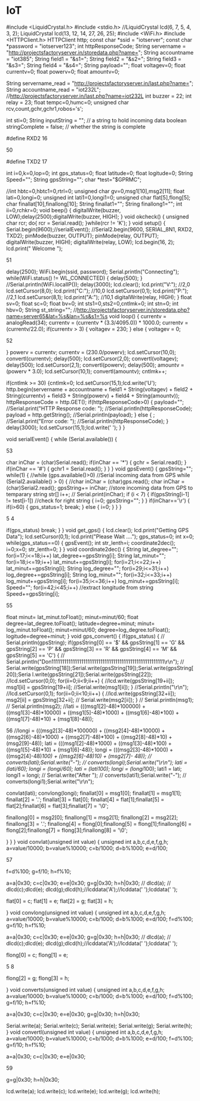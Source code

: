 # IoT
#include <LiquidCrystal.h>
#include <stdio.h>
//LiquidCrystal lcd(6, 7, 5, 4, 3, 2);
LiquidCrystal lcd(13, 12, 14, 27, 26, 25);
#include <WiFi.h>
#include <HTTPClient.h>
HTTPClient http;
const char *ssid = "iotserver";
const char *password = "iotserver123";
int httpResponseCode;
String servername = "http://projectsfactoryserver.in/storedata.php?name=";
String accountname = "iot385";
String field1 = "&s1=";
String field2 = "&s2=";
String field3 = "&s3=";
String field4 = "&s4=";
String payload="";
float voltagev=0;
float currentv=0;
float powerv=0;
float amountv=0;

String servername_read = "http://projectsfactoryserver.in/last.php?name=";
String accountname_read = "iot232L";
//http://projectsfactoryserver.in/last.php?name=iot232L
int buzzer = 22;
int relay = 23;
float tempc=0,humc=0;
unsigned char rcv,count,gchr,gchr1,robos='s';

int sti=0;
String inputString = ""; // a string to hold incoming data
boolean stringComplete = false; // whether the string is complete

#define RXD2 16

50

#define TXD2 17

int i=0,k=0,lop=0;
int gps_status=0;
float latitude=0;
float logitude=0;
String Speed="";
String gpsString="";
char *test="$GPRMC";

//int hbtc=0,hbtc1=0,rtrl=0;
unsigned char gv=0,msg1[10],msg2[11];
float lati=0,longi=0;
unsigned int lati1=0,longi1=0;
unsigned char flat[5],flong[5];
char finallat[10],finallong[10];
String finallat1="";
String finallong1="";
int ii=0,rchkr=0;
void beep()
{
digitalWrite(buzzer, LOW);delay(2500);digitalWrite(buzzer, HIGH);
}
void okcheck()
{
unsigned char rcr;
do{
rcr = Serial.read();
}while(rcr != 'K');
}
void setup()
{
Serial.begin(9600);//serialEvent();
//Serial2.begin(9600, SERIAL_8N1, RXD2, TXD2);
pinMode(buzzer, OUTPUT);
pinMode(relay, OUTPUT);
digitalWrite(buzzer, HIGH);
digitalWrite(relay, LOW);
lcd.begin(16, 2);
lcd.print(" Welcome ");

51

delay(2500);
WiFi.begin(ssid, password);
Serial.println("Connecting");
while(WiFi.status() != WL_CONNECTED)
{
delay(500);
}
//Serial.println(WiFi.localIP());
delay(3000);
lcd.clear();
lcd.print("V:"); //2,0
lcd.setCursor(8,0);
lcd.print("C:"); //10,0
lcd.setCursor(0,1);
lcd.print("P:"); //2,1
lcd.setCursor(8,1);
lcd.print("A:"); //10,1
digitalWrite(relay, HIGH);
}
float sv=0;
float sc=0;
float bv=0;
int sts1=0,sts2=0,cntlmk=0;
int stn=0;
int hbv=0;
String st_string="";
//http://projectsfactoryserver.in/storedata.php?name=server65&lat=%s&lan=%s&s1=%s
void loop()
{
currentv = analogRead(34);
currentv = (currentv * (3.3/4095.0)) * 1000.0;
currentv = (currentv/22.0);
if(currentv > 3)
{
voltagev = 230;
}
else
{
voltagev = 0;

52

}
powerv = currentv;
currentv = (230.0/powerv);
lcd.setCursor(10,0); convertl(currentv); delay(500);
lcd.setCursor(2,0); convertl(voltagev); delay(500);
lcd.setCursor(2,1); convertl(powerv); delay(500);
amountv = (powerv * 3.0);
lcd.setCursor(10,1); convertl(amountv);
cntlmk++;

if(cntlmk >= 30)
{cntlmk=0;
lcd.setCursor(15,1);lcd.write('U');
http.begin(servername + accountname + field1 + String(voltagev) + field2 +
String(currentv) + field3 + String(powerv) + field4 + String(amountv));
httpResponseCode = http.GET();
if(httpResponseCode>0)
{
payload="";
//Serial.print("HTTP Response code: ");
//Serial.println(httpResponseCode);
payload = http.getString();
//Serial.println(payload);
}
else
{
;
//Serial.print("Error code: ");
//Serial.println(httpResponseCode);
}
delay(3000);
lcd.setCursor(15,1);lcd.write(' ');
}
}

void serialEvent()
{
while (Serial.available())
{

53

char inChar = (char)Serial.read();
if(inChar == '*')
{
gchr = Serial.read();
}
if(inChar == '#')
{
gchr1 = Serial.read();
}
}
}
void gpsEvent()
{
gpsString="";
while(1)
{
//while (gps.available()>0) //Serial incoming data from GPS
while (Serial2.available() > 0)
{
//char inChar = (char)gps.read();
char inChar = (char)Serial2.read();
gpsString+= inChar; //store incoming data from GPS to temparary string str[]
i++;
// Serial.print(inChar);
if (i < 7)
{
if(gpsString[i-1] != test[i-1]) //check for right string
{
i=0;
gpsString="";
}
}
if(inChar=='\r')
{
if(i>60)
{
gps_status=1;
break;
}
else
{
i=0;
}
}
}

5
4

if(gps_status)
break;
}
}
void get_gps() {
lcd.clear();
lcd.print("Getting GPS Data");
lcd.setCursor(0,1);
lcd.print("Please Wait ....");
gps_status=0;
int x=0;
while(gps_status==0) {
gpsEvent();
int str_lenth=i;
coordinate2dec();
i=0;x=0;
str_lenth=0; }
}
void coordinate2dec() {
String lat_degree="";
for(i=17;i<=18;i++)
lat_degree+=gpsString[i];
String lat_minut="";
for(i=18;i<=19;i++)
lat_minut+=gpsString[i];
for(i=21;i<=22;i++)
lat_minut+=gpsString[i];
String log_degree="";
for(i=29;i<=31;i++)
log_degree+=gpsString[i];
String log_minut="";
for(i=32;i<=33;i++)
log_minut+=gpsString[i];
for(i=35;i<=36;i++)
log_minut+=gpsString[i];
Speed="";
for(i=42;i<45;i++) //extract longitude from string
Speed+=gpsString[i];

55

float minut= lat_minut.toFloat();
minut=minut/60;
float degree=lat_degree.toFloat();
latitude=degree+minut;
minut= log_minut.toFloat();
minut=minut/60;
degree=log_degree.toFloat();
logitude=degree+minut;
}
void gps_convert()
{
if(gps_status)
{
// Serial.println(gpsString);
if(gpsString[0] == '$' && gpsString[1] == 'G' && gpsString[2] == 'P' && gpsString[3] ==
'R' && gpsString[4] == 'M' && gpsString[5] == 'C')
{
//
Serial.println("Don11111111111111111111111111111111111111111111111111111\r\n");
// Serial.write(gpsString[18]);Serial.write(gpsString[19]);Serial.write(gpsString[20]);Seria
l.write(gpsString[21]);Serial.write(gpsString[22]);
//lcd.setCursor(0,0);
for(ii=0;ii<9;ii++)
{
//lcd.write(gpsString[19+ii]);
msg1[ii] = gpsString[19+ii];
//Serial.write(msg1[ii]);
}
//Serial.println("\r\n");
//lcd.setCursor(0,1);
for(ii=0;ii<10;ii++)
{
//lcd.write(gpsString[32+ii]);
msg2[ii] = gpsString[32+ii];
// Serial.write(msg2[ii]);
}
// Serial.println(msg1);
// Serial.println(msg2);
//lati = (((msg1[2]-48)*100000) +((msg1[3]-48)*10000) + ((msg1[5]-48)*1000) +
((msg1[6]-48)*100) + ((msg1[7]-48)*10) + (msg1[8]-48));

56
//longi = (((msg2[3]-48)*100000) + ((msg2[4]-48)*10000) + ((msg2[6]-48)*1000) +
((msg2[7]-48)*100) + ((msg2[8]-48)*10) + (msg2[9]-48));
lati = (((msg1[2]-48)*1000) + ((msg1[3]-48)*100) + ((msg1[5]-48)*10) + (msg1[6]-48));
longi = (((msg2[3]-48)*1000) + ((msg2[4]-48)*100) + ((msg2[6]-48)*10) + (msg2[7]-
48));
// converts(lati);Serial.write("-");
// converts(longi);Serial.write("\r\n");
lati = (lati/60); longi = (longi/60);
lati = (lati*100); longi = (longi*100);
lati1 = lati; longi1 = longi;
// Serial.write("After ");
// converts(lati1);Serial.write("-");
// converts(longi1);Serial.write("\r\n");

convlat(lati); convlong(longi);
finallat[0] = msg1[0];
finallat[1] = msg1[1];
finallat[2] = '.';
finallat[3] = flat[0]; finallat[4] = flat[1];finallat[5] = flat[2];finallat[6] = flat[3];finallat[7]
= '\0';

finallong[0] = msg2[0];
finallong[1] = msg2[1];
finallong[2] = msg2[2];
finallong[3] = '.';
finallong[4] = flong[0];finallong[5] = flong[1];finallong[6] = flong[2];finallong[7] =
flong[3];finallong[8] = '\0';

}
}
}
void convlat(unsigned int value)
{
unsigned int a,b,c,d,e,f,g,h;
a=value/10000;
b=value%10000;
c=b/1000;
d=b%1000;
e=d/100;

57

f=d%100;
g=f/10;
h=f%10;

a=a|0x30;
c=c|0x30;
e=e|0x30;
g=g|0x30;
h=h|0x30;
// dlcd(a);
// dlcd(c);dlcd(e); dlcd(g);dlcd(h);//lcddata('A');//lcddata(' ');lcddata(' ');

flat[0] = c;
flat[1] = e;
flat[2] = g;
flat[3] = h;

}
void convlong(unsigned int value)
{
unsigned int a,b,c,d,e,f,g,h;
a=value/10000;
b=value%10000;
c=b/1000;
d=b%1000;
e=d/100;
f=d%100;
g=f/10;
h=f%10;

a=a|0x30;
c=c|0x30;
e=e|0x30;
g=g|0x30;
h=h|0x30;
// dlcd(a);
// dlcd(c);dlcd(e); dlcd(g);dlcd(h);//lcddata('A');//lcddata(' ');lcddata(' ');

flong[0] = c;
flong[1] = e;

5
8

flong[2] = g;
flong[3]
= h;

}
void converts(unsigned int value) {
unsigned int a,b,c,d,e,f,g,h;
a=value/10000;
b=value%10000;
c=b/1000;
d=b%1000;
e=d/100;
f=d%100;
g=f/10;
h=f%10;

a=a|0x30;
c=c|0x30;
e=e|0x30;
g=g|0x30;
h=h|0x30;

Serial.write(a);
Serial.write(c);
Serial.write(e);
Serial.write(g);
Serial.write(h);
}
void convertl(unsigned int value) {
unsigned int a,b,c,d,e,f,g,h;
a=value/10000;
b=value%10000;
c=b/1000;
d=b%1000;
e=d/100;
f=d%100;
g=f/10;
h=f%10;

a=a|0x30;
c=c|0x30;
e=e|0x30;

59

g=g|0x30;
h=h|0x30;

lcd.write(a);
lcd.write(c);
lcd.write(e);
lcd.write(g);
lcd.write(h);
